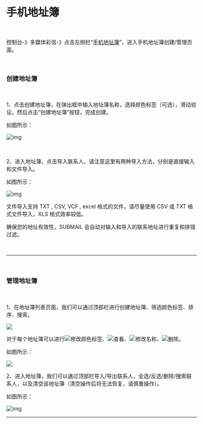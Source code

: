 # 手机地址簿

<br>

控制台-》多媒体彩信-》点击左侧栏“[手机地址簿](https://www.mysubmail.com/console/mms/addressbook)”，进入手机地址簿创建/管理页面。

 <br>

### **创建地址簿**

<br>

1、点击创建地址簿，在弹出框中输入地址簿名称，选择颜色标签（可选），滑动验证。然后点击“创建地址簿”按钮，完成创建。

如图所示：

![img](https://libraries.mysubmail.com/public/99040a5a4bb73c0f8ab0495dae84a27f/images/c103c5621c557f5f1e120feaf4fa9607.gif)

 <br>

2、进入地址簿，点击导入联系人，请注意这里有两种导入方法，分别是直接输入和文件导入。

如图所示：

![img](https://libraries.mysubmail.com/public/99040a5a4bb73c0f8ab0495dae84a27f/images/9063ebdc983188df61b6e9a84a42e037.gif)

文件导入支持 TXT , CSV, VCF , excel 格式的文件，请尽量使用 CSV 或 TXT 格式文件导入，XLS 格式效率较低。

确保您的地址有效性，SUBMAIL 会自动对输入和导入的联系地址进行重复和排错过滤。

 <br>

------

 <br>

### **管理地址簿**

<br>

1、在地址簿列表页面，我们可以通过顶部栏进行创建地址簿、筛选颜色标签、排序、搜索。

![](https://libraries.mysubmail.com/public/99040a5a4bb73c0f8ab0495dae84a27f/images/55b2f6ca64a32588452fc8e6fbef77bd.png)

对于每个地址簿可以进行![](https://libraries.mysubmail.com/public/99040a5a4bb73c0f8ab0495dae84a27f/images/6e5a4c71c0907226c40ee9a532cb12e5.png)修改颜色标签、![](https://libraries.mysubmail.com/public/99040a5a4bb73c0f8ab0495dae84a27f/images/b2c6da360ad5692cd3acc5dcdd4bae65.png)查看、![](https://libraries.mysubmail.com/public/99040a5a4bb73c0f8ab0495dae84a27f/images/3492d8ea9a617be67293d55239e7bfb4.png)修改名称、![](https://libraries.mysubmail.com/public/99040a5a4bb73c0f8ab0495dae84a27f/images/fb8ebd0c18d8fb238dfa6a53581d31f7.png)删除。

如图所示：

![](https://libraries.mysubmail.com/public/99040a5a4bb73c0f8ab0495dae84a27f/images/fde10e3d1c4329df0de3af960b94ce8d.gif)


2、进入地址簿，我们可以通过顶部栏导入/导出联系人，全选/反选/删除/搜索联系人，以及清空该地址簿（清空操作后将无法恢复，请慎重操作）。

如图所示：

![img](https://libraries.mysubmail.com/public/99040a5a4bb73c0f8ab0495dae84a27f/images/d143f99508bc343009bb3060c2013c53.png)


------